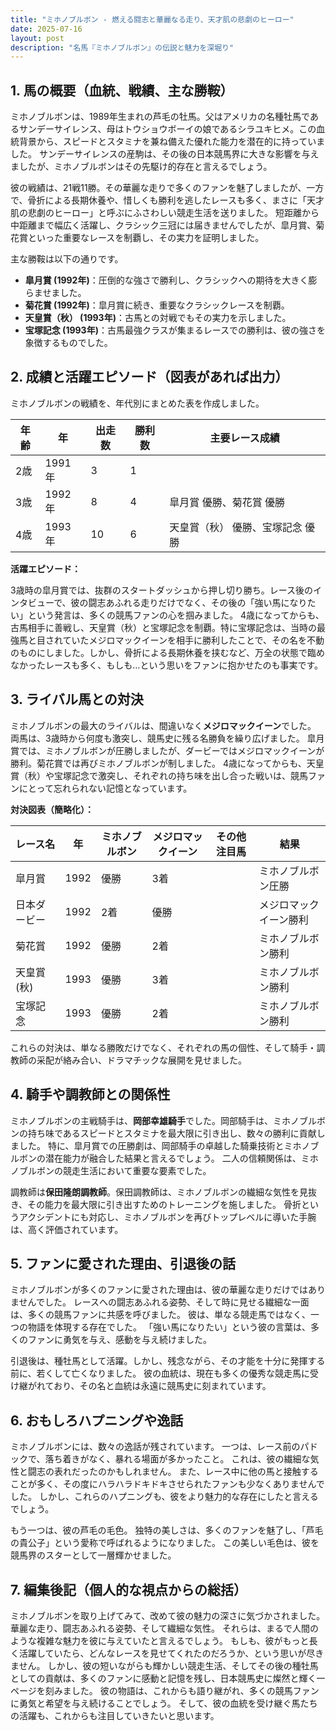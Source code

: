 ```yaml
---
title: "ミホノブルボン - 燃える闘志と華麗なる走り、天才肌の悲劇のヒーロー"
date: 2025-07-16
layout: post
description: "名馬『ミホノブルボン』の伝説と魅力を深堀り"
---
```


## 1. 馬の概要（血統、戦績、主な勝鞍）

ミホノブルボンは、1989年生まれの芦毛の牡馬。父はアメリカの名種牡馬であるサンデーサイレンス、母はトウショウボーイの娘であるシラユキヒメ。この血統背景から、スピードとスタミナを兼ね備えた優れた能力を潜在的に持っていました。  サンデーサイレンスの産駒は、その後の日本競馬界に大きな影響を与えましたが、ミホノブルボンはその先駆け的存在と言えるでしょう。

彼の戦績は、21戦11勝。その華麗な走りで多くのファンを魅了しましたが、一方で、骨折による長期休養や、惜しくも勝利を逃したレースも多く、まさに「天才肌の悲劇のヒーロー」と呼ぶにふさわしい競走生活を送りました。  短距離から中距離まで幅広く活躍し、クラシック三冠には届きませんでしたが、皐月賞、菊花賞といった重要なレースを制覇し、その実力を証明しました。

主な勝鞍は以下の通りです。

* **皐月賞 (1992年)**：圧倒的な強さで勝利し、クラシックへの期待を大きく膨らませました。
* **菊花賞 (1992年)**：皐月賞に続き、重要なクラシックレースを制覇。
* **天皇賞（秋） (1993年)**：古馬との対戦でもその実力を示しました。
* **宝塚記念 (1993年)**：古馬最強クラスが集まるレースでの勝利は、彼の強さを象徴するものでした。


## 2. 成績と活躍エピソード（図表があれば出力）

ミホノブルボンの戦績を、年代別にまとめた表を作成しました。

| 年齢 | 年 | 出走数 | 勝利数 | 主要レース成績 |
|---|---|---|---|---|
| 2歳 | 1991年 | 3 | 1 |  |
| 3歳 | 1992年 | 8 | 4 | 皐月賞 優勝、菊花賞 優勝 |
| 4歳 | 1993年 | 10 | 6 | 天皇賞（秋） 優勝、宝塚記念 優勝 |


**活躍エピソード：**

3歳時の皐月賞では、抜群のスタートダッシュから押し切り勝ち。レース後のインタビューで、彼の闘志あふれる走りだけでなく、その後の「強い馬になりたい」という発言は、多くの競馬ファンの心を掴みました。  4歳になってからも、古馬相手に善戦し、天皇賞（秋）と宝塚記念を制覇。特に宝塚記念は、当時の最強馬と目されていたメジロマックイーンを相手に勝利したことで、その名を不動のものにしました。しかし、骨折による長期休養を挟むなど、万全の状態で臨めなかったレースも多く、もしも…という思いをファンに抱かせたのも事実です。


## 3. ライバル馬との対決

ミホノブルボンの最大のライバルは、間違いなく**メジロマックイーン**でした。  両馬は、3歳時から何度も激突し、競馬史に残る名勝負を繰り広げました。  皐月賞では、ミホノブルボンが圧勝しましたが、ダービーではメジロマックイーンが勝利。菊花賞では再びミホノブルボンが制しました。  4歳になってからも、天皇賞（秋）や宝塚記念で激突し、それぞれの持ち味を出し合った戦いは、競馬ファンにとって忘れられない記憶となっています。

**対決図表（簡略化）：**

| レース名 | 年 | ミホノブルボン | メジロマックイーン | その他注目馬 | 結果 |
|---|---|---|---|---|---|
| 皐月賞 | 1992 | 優勝 | 3着 |  | ミホノブルボン圧勝 |
| 日本ダービー | 1992 | 2着 | 優勝 |  | メジロマックイーン勝利 |
| 菊花賞 | 1992 | 優勝 | 2着 |  | ミホノブルボン勝利 |
| 天皇賞(秋) | 1993 | 優勝 | 3着 |  | ミホノブルボン勝利 |
| 宝塚記念 | 1993 | 優勝 | 2着 |  | ミホノブルボン勝利 |


これらの対決は、単なる勝敗だけでなく、それぞれの馬の個性、そして騎手・調教師の采配が絡み合い、ドラマチックな展開を見せました。


## 4. 騎手や調教師との関係性

ミホノブルボンの主戦騎手は、**岡部幸雄騎手**でした。岡部騎手は、ミホノブルボンの持ち味であるスピードとスタミナを最大限に引き出し、数々の勝利に貢献しました。  特に、皐月賞での圧勝劇は、岡部騎手の卓越した騎乗技術とミホノブルボンの潜在能力が融合した結果と言えるでしょう。  二人の信頼関係は、ミホノブルボンの競走生活において重要な要素でした。

調教師は**保田隆朗調教師**。保田調教師は、ミホノブルボンの繊細な気性を見抜き、その能力を最大限に引き出すためのトレーニングを施しました。  骨折というアクシデントにも対応し、ミホノブルボンを再びトップレベルに導いた手腕は、高く評価されています。


## 5. ファンに愛された理由、引退後の話

ミホノブルボンが多くのファンに愛された理由は、彼の華麗な走りだけではありませんでした。  レースへの闘志あふれる姿勢、そして時に見せる繊細な一面は、多くの競馬ファンに共感を呼びました。  彼は、単なる競走馬ではなく、一つの物語を体現する存在でした。  「強い馬になりたい」という彼の言葉は、多くのファンに勇気を与え、感動を与え続けました。

引退後は、種牡馬として活躍。しかし、残念ながら、その才能を十分に発揮する前に、若くして亡くなりました。  彼の血統は、現在も多くの優秀な競走馬に受け継がれており、その名と血統は永遠に競馬史に刻まれています。


## 6. おもしろハプニングや逸話

ミホノブルボンには、数々の逸話が残されています。  一つは、レース前のパドックで、落ち着きがなく、暴れる場面が多かったこと。  これは、彼の繊細な気性と闘志の表れだったのかもしれません。  また、レース中に他の馬と接触することが多く、その度にハラハラドキドキさせられたファンも少なくありませんでした。  しかし、これらのハプニングも、彼をより魅力的な存在にしたと言えるでしょう。

もう一つは、彼の芦毛の毛色。  独特の美しさは、多くのファンを魅了し、「芦毛の貴公子」という愛称で呼ばれるようになりました。  この美しい毛色は、彼を競馬界のスターとして一層輝かせました。


## 7. 編集後記（個人的な視点からの総括）

ミホノブルボンを取り上げてみて、改めて彼の魅力の深さに気づかされました。  華麗な走り、闘志あふれる姿勢、そして繊細な気性。  それらは、まるで人間のような複雑な魅力を彼に与えていたと言えるでしょう。  もしも、彼がもっと長く活躍していたら、どんなレースを見せてくれたのだろうか、という思いが尽きません。  しかし、彼の短いながらも輝かしい競走生活、そしてその後の種牡馬としての貢献は、多くのファンに感動と記憶を残し、日本競馬史に燦然と輝く一ページを刻みました。  彼の物語は、これからも語り継がれ、多くの競馬ファンに勇気と希望を与え続けることでしょう。  そして、彼の血統を受け継ぐ馬たちの活躍も、これからも注目していきたいと思います。
